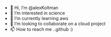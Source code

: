 - 👋 Hi, I’m @alexKoltman
- 👀 I’m interested in science
- 🌱 I’m currently learning aws
- 💞️ I’m looking to collaborate on a cloud project
- 📫 How to reach me ..github :) 

<!---
alexKoltman/alexKoltman is a ✨ special ✨ repository because its `README.md` (this file) appears on your GitHub profile.
You can click the Preview link to take a look at your changes.
--->

